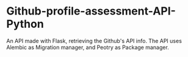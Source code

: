 # Github-profile-assessment-API-Python
 An API made with Flask, retrieving the Github's API info. The API uses Alembic as Migration manager, and Peotry as Package manager.
